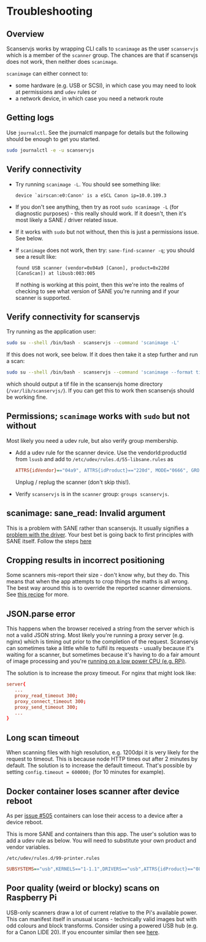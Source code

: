 # Troubleshooting

## Overview

Scanservjs works by wrapping CLI calls to `scanimage` as the user `scanservjs`
which is a member of the `scanner` group. The chances are that if scanservjs
does not work, then neither does `scanimage`.

`scanimage` can either connect to:

* some hardware (e.g. USB or SCSI), in which case you may need to look at
  permissions and `udev` rules or
* a network device, in which case you need a network route

## Getting logs

Use `journalctl`. See the journalctl manpage for details but the following
should be enough to get you started.

```sh
sudo journalctl -e -u scanservjs
```

## Verify connectivity

* Try running `scanimage -L`. You should see something like:
  ```log
  device `airscan:e0:Canon' is a eSCL Canon ip=10.0.109.3
  ```
* If you don't see anything, then try as root `sudo scanimage -L` (for
  diagnostic purposes) - this really should work. If it doesn't, then it's most
  likely a SANE / driver related issue.
* If it works with `sudo` but not without, then this is just a permissions
  issue. See below.
* If `scanimage` does not work, then try: `sane-find-scanner -q`; you should see
  a result like:
  ```log
  found USB scanner (vendor=0x04a9 [Canon], product=0x220d [CanoScan]) at libusb:003:005
  ```

  If nothing is working at this point, then this we're into the realms of
  checking to see what version of SANE you're running and if your scanner is
  supported.

## Verify connectivity for scanservjs

Try running as the application user:

```sh
sudo su --shell /bin/bash - scanservjs --command 'scanimage -L'
```

If this does not work, see below. If it does then take it a step further and run
a scan:

```sh
sudo su --shell /bin/bash - scanservjs --command 'scanimage --format tiff > test.tif'
```

which should output a tif file in the scanservjs home directory
(`/var/lib/scanservjs/`). If you can get this to work then scanservjs should
be working fine.

## Permissions; `scanimage` works with `sudo` but not without

Most likely you need a udev rule, but also verify group membership.

* Add a udev rule for the scanner device. Use the vendorId:productId from
  `lsusb` and add to `/etc/udev/rules.d/55-libsane.rules` as
  
  ```ini
  ATTRS{idVendor}=="04a9", ATTRS{idProduct}=="220d", MODE="0666", GROUP="scanner", ENV{libsane_matched}="yes"
  ```

  Unplug / replug the scanner (don't skip this!).

* Verify `scanservjs` is in the `scanner` group: `groups scanservjs`.

## scanimage: sane_read: Invalid argument

This is a problem with SANE rather than scanservjs. It usually signifies a
[problem with the driver](https://askubuntu.com/a/447283). Your best bet is
going back to first principles with SANE itself. Follow the steps
[here](./install.md#troubleshooting)

## Cropping results in incorrect positioning

Some scanners mis-report their size - don't know why, but they do. This means
that when the app attempts to crop things the maths is all wrong. The best way
around this is to override the reported scanner dimensions. See
[this recipe](./config.md#override-scanner-dimensions) for more.

## JSON.parse error

This happens when the browser received a string from the server which is not a
valid JSON string. Most likely you're running a proxy server (e.g. nginx) which
is timing out prior to the completion of the request. Scanservjs can sometimes
take a little while to fulfil its requests - usually because it's waiting for a
scanner, but sometimes because it's having to do a fair amount of image
processing and you're
[running on a low power CPU (e.g. RPi)](https://github.com/sbs20/scanservjs/issues/224).

The solution is to increase the proxy timeout. For nginx that might look like:

```conf
server{
   ...
   proxy_read_timeout 300;
   proxy_connect_timeout 300;
   proxy_send_timeout 300; 
   ...
}
```

## Long scan timeout

When scanning files with high resolution, e.g. 1200dpi it is very likely for the
request to timeout. This is because node HTTP times out after 2 minutes by
default. The solution is to increase the default timeout. That's possible by
setting `config.timeout = 600000;` (for 10 minutes for example).

## Docker container loses scanner after device reboot

As per
[issue #505](https://github.com/sbs20/scanservjs/issues/505#issuecomment-1364533826)
containers can lose their access to a device after a device reboot.

This is more SANE and containers than this app. The user's solution was to add a
udev rule as below. You will need to substitute your own product and vendor
variables.

`/etc/udev/rules.d/99-printer.rules`
```ini
SUBSYSTEMS=="usb",KERNELS=="1-1.1",DRIVERS=="usb",ATTRS{idProduct}=="0827", ATTRS{idVendor}=="04b8", ATTRS{serial}=="L53010612130846360",SYMLINK+="%s{manufacturer}_printer",TAG+="systemd",RUN+="/bin/bash -c '/usr/bin/systemctl restart container-scanservjs.service &'"
```

## Poor quality (weird or blocky) scans on Raspberry Pi

USB-only scanners draw a lot of current relative to the Pi's available power.
This can manifest itself in unusual scans - technically valid images but with
odd colours and block transforms. Consider using a powered USB hub (e.g. for a
Canon LIDE 20). If you encounter similar then see
[here](https://www.raspberrypi.org/forums/viewtopic.php?f=28&t=53832).
